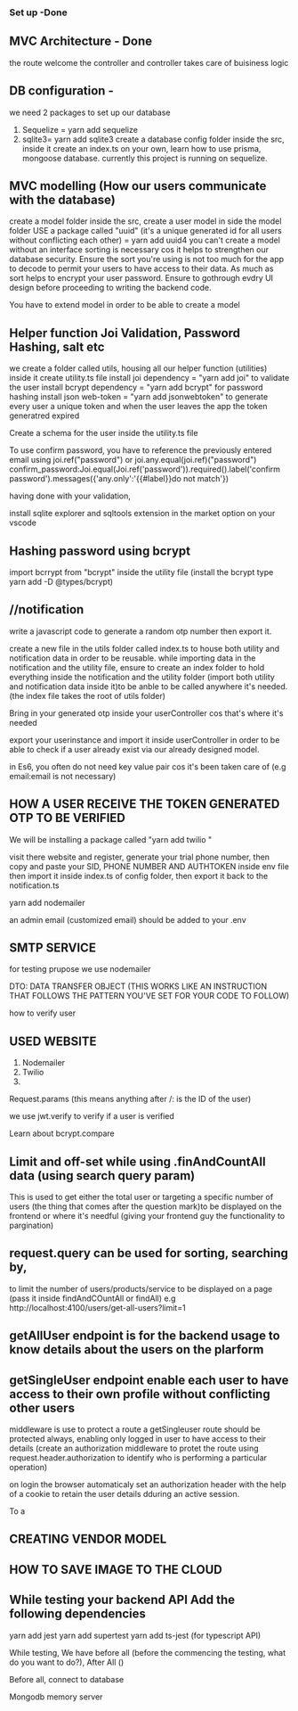 ### Set up -Done

## MVC Architecture - Done
the route welcome the controller and controller takes care of buisiness logic

## DB configuration -
we need 2 packages to set up our database
1. Sequelize = yarn add sequelize
2. sqlite3= yarn add sqlite3
create a database config folder inside the src, inside it create an index.ts 
on your own, learn how to use prisma, mongoose database. currently this project is running on sequelize.

## MVC modelling (How our users communicate with the database)
create a model folder inside the src, create a user model in side the model folder
USE a package called "uuid" (it's a unique generated id for all users without conflicting each other) = yarn add uuid4
you can't create a model without an interface
sorting is necessary cos it helps to strengthen our database security. Ensure the sort you're using is not too much for the app to decode to permit your users to have access to their data. As much as sort helps to encrypt your user password.
Ensure to gothrough evdry UI design before proceeding to writing the backend code.

You have to extend model in order to be able to create a model

## Helper function Joi Validation, Password Hashing, salt etc
we create a folder called utils, housing all our helper function (utilities)
inside it create utility.ts file
install joi dependency = "yarn add joi" to validate the user
install bcrypt dependency = "yarn add bcrypt" for password hashing
install json web-token = "yarn add jsonwebtoken" to generate every user a unique token and when the user leaves the app the token generatred expired

Create a schema for the user inside the utility.ts file

To use confirm password, you have to reference the previously entered email using joi.ref("password") or joi.any.equal(joi.ref)("password")
    confirm_password:Joi.equal(Joi.ref('password')).required().label('confirm password').messages({'any.only':'{{#label}}do not match'})


having done with your validation,

install sqlite explorer and sqltools extension in the market option on your vscode

## Hashing password using bcrypt
import bcrrypt from "bcrypt" inside the utility file (install the bcrypt type yarn add -D @types/bcrypt)

## //notification

write a javascript code to generate a random otp number then export it.

create a new file in the utils folder called index.ts to house both utility and notification data in order to be reusable. 
while importing data in the notification and the utility file, ensure to create an index folder to hold everything inside the notification and the utility folder (import both utility and notification data inside it)to be anble to be called anywhere it's needed. (the index file takes the root of utils folder)

Bring in your generated otp inside your userController cos that's where it's needed

export your userinstance and import it inside userController in order to be able to check if a user already exist via our already designed model.

in Es6, you often do not need key value pair cos it's been taken care of (e.g email:email is not necessary)

## HOW A USER RECEIVE THE TOKEN GENERATED OTP TO BE VERIFIED
We will be installing a package called "yarn add twilio "

visit there website and register, generate your trial phone number, then copy and paste your SID, PHONE NUMBER AND AUTHTOKEN inside env file then import it inside index.ts of config folder, then export it back to the notification.ts

yarn add nodemailer

an admin email (customized email) should be added to your .env

## SMTP SERVICE
for testing prupose we use nodemailer

DTO: DATA TRANSFER OBJECT (THIS WORKS LIKE AN INSTRUCTION THAT FOLLOWS THE PATTERN YOU'VE SET FOR YOUR CODE TO FOLLOW)

how to verify user

## USED WEBSITE
1. Nodemailer
2. Twilio
3. 


Request.params (this means anything after /: is the ID of the user)


we use jwt.verify to verify if a user is verified 

Learn about bcrypt.compare


## Limit and off-set while using .finAndCountAll data (using search query param)
This is used to get either the total user or  targeting a specific number of users (the thing that comes after the question mark)to be displayed on the frontend or where it's needful (giving your frontend guy the functionality to pargination)

## request.query can be used for sorting, searching by, 

to limit the number of users/products/service to be displayed on a page (pass it inside findAndCOuntAll or findAll)
e.g http://localhost:4100/users/get-all-users?limit=1


## getAllUser endpoint is for the backend usage to know details about the users on the plarform

## getSingleUser endpoint enable each user to have access to their own profile without conflicting other users

middleware is use to protect a route
a getSingleuser route should be protected always, enabling only logged in user to have access to their details (create an authorization middleware to protet the route using request.header.authorization to identify who is performing a particular operation)

on login the browser automaticaly set an authorization  header with the help of a cookie to retain the user details dduring an active session.

To a


## CREATING VENDOR MODEL

## HOW TO SAVE IMAGE TO THE CLOUD


## While testing your backend API Add the following dependencies
yarn add jest
yarn add supertest
yarn add ts-jest (for typescript API)


While testing, We have before all (before the commencing the testing, what do you want to do?), After All ()

Before all, connect to database

Mongodb memory server